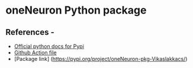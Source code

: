 # oneNeuron Python package


## References - 

* [ Official python docs for Pypi](https://packaging.python.org/en/latest/tutorials/packaging-projects/)
* [Github Action file](https://docs.github.com/en/actions/automating-builds-and-tests/building-and-testing-python#publishing-to-package-registries)
* [Package link] (https://pypi.org/project/oneNeuron-pkg-Vikaslakkacs/)